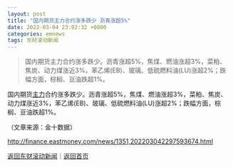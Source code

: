 ```yaml
---
layout: post
title: "国内期货主力合约涨多跌少 沥青涨超5%"
date: 2022-03-04 23:02:32 +0800
categories: emnews
tags: 东财滚动新闻
---
```

> 国内期货主力合约涨多跌少。沥青涨超5%，焦煤、燃油涨超3%，菜粕、焦炭、动力煤涨近3%，苯乙烯(EB)、玻璃、低硫燃料油(LU)涨超2%；跌幅方面，棕榈、豆油跌超1%。

<p>国内期货<span id="Info.3291"><a href="http://data.eastmoney.com/zlsj/" class="infokey">主力</a></span>合约涨多跌少。沥青涨超5%，焦煤、燃油涨超3%，菜粕、焦炭、动力煤涨近3%，苯乙烯(EB)、玻璃、低硫燃料油(LU)涨超2%；跌幅方面，棕榈、豆油跌超1%。 </p><p class="em_media">（文章来源：金十数据）</p>

<http://finance.eastmoney.com/news/1351,202203042297593674.html>

[返回东财滚动新闻](//finews.withounder.com/emnews/)｜[返回首页](//finews.withounder.com/)